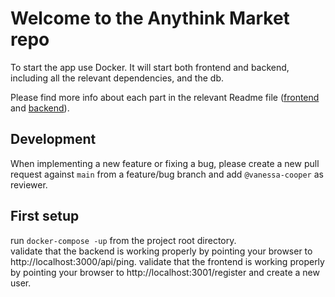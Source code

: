 # Welcome to the Anythink Market repo

To start the app use Docker. It will start both frontend and backend, including all the relevant dependencies, and the db.

Please find more info about each part in the relevant Readme file ([frontend](frontend/readme.md) and [backend](backend/README.md)).

## Development

When implementing a new feature or fixing a bug, please create a new pull request against `main` from a feature/bug branch and add `@vanessa-cooper` as reviewer.

## First setup

run `docker-compose -up` from the project root directory.\
validate that the backend is working properly by pointing your browser to http://localhost:3000/api/ping. 
validate that the frontend is working properly by pointing your browser to http://localhost:3001/register and create a new user.